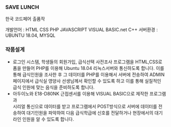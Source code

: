### SAVE LUNCH

한국 코드페어 출품작 

개발언어 : HTML     CSS     PHP     JAVASCRIPT     VISUAL BASIC.net     C++
서버환경 : UBUNTU 18.04, MYSQL 

### 작품설계

- 로그인 시스템, 학생들의 회원가입, 급식선택 사전조사 프로그램을 HTML,CSS로 폼을 만들어 PHP를 이용해 Ubuntu 18.04 리눅스서버와 통신하도록 합니다. 이를 통해 급식인원을 조사한 후 그 데이터를 PHP를 이용해서 서버에 전송하여 ADMIN 페이지에서 급식실 영양사 선생님께서 확인할 수 있도록 하고 이를 통해 실질적인 급식 인원에 맞는 음식을 준비하도록 합니다.
- 아두이노와 E18-D80NK 근접센서를 이용해 VISUAL BASIC으로 제작한 프로그램과  
시리얼 통신으로 데이터를 받고 프로그램에서 POST방식으로 서버에 데이터를 전송하여
대기인원을 파악하여 다음 급식학급에 신호를 전달하거나 현장에서의 대기 라인 인원을 알 수 있도록 합니다.



